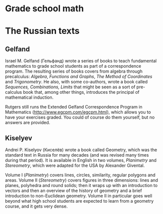 # Grade school math

# The Russian texts

## Gelfand

Israel M. Gelfand (Гельфанд) wrote a series of books to teach fundamental mathematics to grade school students as part of a correspondence program. The resulting series of books covers from algebra through precalculus: *Algebra*, *Functions and Graphs*, *The Method of Coordinates* and *Trigonometry*. He also, with some co-authors, wrote a book called *Sequences, Combinations, Limits* that might be seen as a sort of pre-calculus book that, among other things, introduces the principal of mathematical induction.

Rutgers still runs the Extended Gelfand Correspondence Program in Mathematics (http://www.egcpm.com/egcpm.html), which allows you to have your exercises graded. You could of course do them yourself, but no answers are provided.

## Kiselyev

Andrei P. Kiselyov (Киселёв) wrote a book called Geometry, which was the standard text in Russia for many decades (and was revised many times during that period). It is available in English in two volumes, *Planimetry* and *Stereometry*, which were adapted for the USA by Alexander Givental.

Volume I (*Planimetry*) covers lines, circles, similarity, regular polygons and areas. Volume II (*Stereometry*) covers figures in three dimensions: lines and planes, polyhedra and round solids; then it wraps up with an introduction to vectors and then an overview of the history of geometry and a brief introduction to non-Euclidean geometry. Volume II in particular goes well beyond what high school students are expected to learn from a geometry course, and it gets very dense.
